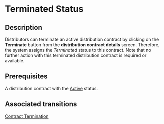 # Terminated Status 
## Description
Distributors can terminate an active distribution contract by clicking on the **Terminate** button from the **distribution contract details** screen. Therefore, the system assigns the *Terminated* status to this contract. 
Note that no further action with this terminated distribution contract is required or available.
## Prerequisites
A distribution contract with the [Active](s-c-active.html) status.
## Associated transitions
[Contract Termination](t-5-act-terminated.html)
